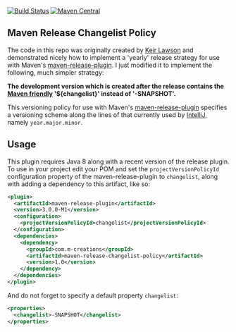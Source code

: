 [![Build Status](https://travis-ci.org/m-creations/maven-release-changelist-policy.svg?branch=master)](https://travis-ci.org/m-creations/maven-release-changelist-policy) [![Maven Central](https://maven-badges.herokuapp.com/maven-central/com.m-creations/maven-release-changelist-policy/badge.svg)](https://maven-badges.herokuapp.com/maven-central/com.m-creations/maven-release-changelist-policy)

Maven Release Changelist Policy
---------------------------

The code in this repo was originally created by
[Keir Lawson](https://github.com/keirlawson) and demonstrated nicely how to
implement a 'yearly' release strategy for use with Maven's 
[maven-release-plugin](http://maven.apache.org/maven-release/maven-release-plugin/).
I just modified it to implement the following, much simpler strategy:

**The development version which is created after the release contains
the [Maven friendly](https://maven.apache.org/maven-ci-friendly.html)
'${changelist}' instead of '-SNAPSHOT'.**

This versioning policy for use with Maven's
[maven-release-plugin](http://maven.apache.org/maven-release/maven-release-plugin/)
specifies a versioning scheme along the lines of that currently used
by [IntelliJ](https://www.jetbrains.com/idea/download/previous.html), namely `year.major.minor`.  

## Usage

This plugin requires Java 8 along with a recent version of the release
plugin.  To use in your project edit your POM and set the
`projectVersionPolicyId` configuration property of the
maven-release-plugin to `changelist`, along with adding a dependency
to this artifact, like so:

```xml
<plugin>
  <artifactId>maven-release-plugin</artifactId>
  <version>3.0.0-M1</version>
  <configuration>
    <projectVersionPolicyId>changelist</projectVersionPolicyId>
  </configuration>
  <dependencies>
    <dependency>
      <groupId>com.m-creations</groupId>
      <artifactId>maven-release-changelist-policy</artifactId>
      <version>1.0</version>
    </dependency>
  </dependencies>
</plugin>
```

And do not forget to specify a default property `changelist`:

```xml
<properties>
  <changelist>-SNAPSHOT</changelist>
</properties>
```

